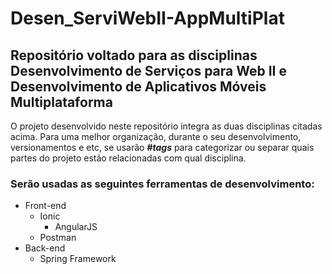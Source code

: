 # Desen_ServiWebII-AppMultiPlat
## Repositório voltado para as disciplinas Desenvolvimento de Serviços para Web II e Desenvolvimento de Aplicativos Móveis Multiplataforma

O projeto desenvolvido neste repositório integra as duas disciplinas citadas acima. Para uma melhor organização, durante o seu desenvolvimento, versionamentos e etc, se usarão **_#tags_** para categorizar ou separar quais partes do projeto estão relacionadas com qual disciplina.

### Serão usadas as seguintes ferramentas de desenvolvimento:
 - Front-end
   - Ionic
     - AngularJS
   - Postman
 - Back-end
   - Spring Framework
   
